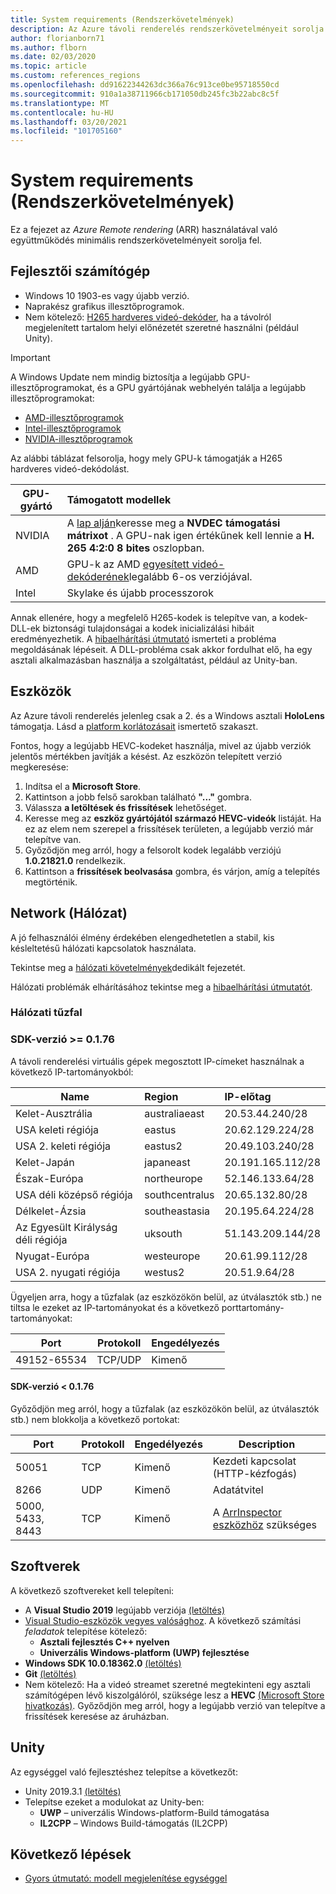 ```yaml
---
title: System requirements (Rendszerkövetelmények)
description: Az Azure távoli renderelés rendszerkövetelményeit sorolja fel
author: florianborn71
ms.author: flborn
ms.date: 02/03/2020
ms.topic: article
ms.custom: references_regions
ms.openlocfilehash: dd91622344263dc366a76c913ce0be95718550cd
ms.sourcegitcommit: 910a1a38711966cb171050db245fc3b22abc8c5f
ms.translationtype: MT
ms.contentlocale: hu-HU
ms.lasthandoff: 03/20/2021
ms.locfileid: "101705160"
---
```

# <a name="system-requirements"></a>System requirements (Rendszerkövetelmények)

Ez a fejezet az *Azure Remote rendering* (ARR) használatával való együttműködés minimális rendszerkövetelményeit sorolja fel.

## <a name="development-pc"></a>Fejlesztői számítógép

* Windows 10 1903-es vagy újabb verzió.
* Naprakész grafikus illesztőprogramok.
* Nem kötelező: [H265 hardveres videó-dekóder](https://www.microsoft.com/p/hevc-video-extensions/9nmzlz57r3t7), ha a távolról megjelenített tartalom helyi előnézetét szeretné használni (például Unity).

> [!IMPORTANT]
> A Windows Update nem mindig biztosítja a legújabb GPU-illesztőprogramokat, és a GPU gyártójának webhelyén találja a legújabb illesztőprogramokat:
>
> * [AMD-illesztőprogramok](https://www.amd.com/en/support)
> * [Intel-illesztőprogramok](https://www.intel.com/content/www/us/en/support/detect.html)
> * [NVIDIA-illesztőprogramok](https://www.nvidia.com/Download/index.aspx)

Az alábbi táblázat felsorolja, hogy mely GPU-k támogatják a H265 hardveres videó-dekódolást.

| GPU-gyártó | Támogatott modellek |
|-----------|:-----------|
| NVIDIA | A [lap alján](https://developer.nvidia.com/video-encode-decode-gpu-support-matrix)keresse meg a **NVDEC támogatási mátrixot** . A GPU-nak igen értékűnek kell lennie a **H. 265 4:2:0 8 bites** oszlopban. |
| AMD | GPU-k az AMD [egyesített videó-dekóderének](https://en.wikipedia.org/wiki/Unified_Video_Decoder#UVD_6)legalább 6-os verziójával. |
| Intel | Skylake és újabb processzorok |

Annak ellenére, hogy a megfelelő H265-kodek is telepítve van, a kodek-DLL-ek biztonsági tulajdonságai a kodek inicializálási hibáit eredményezhetik. A [hibaelhárítási útmutató](../resources/troubleshoot.md#h265-codec-not-available) ismerteti a probléma megoldásának lépéseit. A DLL-probléma csak akkor fordulhat elő, ha egy asztali alkalmazásban használja a szolgáltatást, például az Unity-ban.

## <a name="devices"></a>Eszközök

Az Azure távoli renderelés jelenleg csak a 2. és a Windows asztali **HoloLens** támogatja. Lásd a [platform korlátozásait](../reference/limits.md#platform-limitations) ismertető szakaszt.

Fontos, hogy a legújabb HEVC-kodeket használja, mivel az újabb verziók jelentős mértékben javítják a késést. Az eszközön telepített verzió megkeresése:

1. Indítsa el a **Microsoft Store**.
1. Kattintson a jobb felső sarokban található **"..."** gombra.
1. Válassza **a letöltések és frissítések** lehetőséget.
1. Keresse meg az **eszköz gyártójától származó HEVC-videók** listáját. Ha ez az elem nem szerepel a frissítések területen, a legújabb verzió már telepítve van.
1. Győződjön meg arról, hogy a felsorolt kodek legalább verziójú **1.0.21821.0** rendelkezik.
1. Kattintson a **frissítések beolvasása** gombra, és várjon, amíg a telepítés megtörténik.

## <a name="network"></a>Network (Hálózat)

A jó felhasználói élmény érdekében elengedhetetlen a stabil, kis késleltetésű hálózati kapcsolatok használata.

Tekintse meg a [hálózati követelmények](../reference/network-requirements.md)dedikált fejezetét.

Hálózati problémák elhárításához tekintse meg a [hibaelhárítási útmutatót](../resources/troubleshoot.md#unstable-holograms).

### <a name="network-firewall"></a>Hálózati tűzfal

### <a name="sdk-version--0176"></a>SDK-verzió >= 0.1.76

A távoli renderelési virtuális gépek megosztott IP-címeket használnak a következő IP-tartományokból:

| Name             | Region         | IP-előtag         |
|------------------|:---------------|:------------------|
| Kelet-Ausztrália   | australiaeast  | 20.53.44.240/28   |
| USA keleti régiója          | eastus         | 20.62.129.224/28  |
| USA 2. keleti régiója        | eastus2        | 20.49.103.240/28  |
| Kelet-Japán       | japaneast      | 20.191.165.112/28 |
| Észak-Európa     | northeurope    | 52.146.133.64/28  |
| USA déli középső régiója | southcentralus | 20.65.132.80/28   |
| Délkelet-Ázsia   | southeastasia  | 20.195.64.224/28  |
| Az Egyesült Királyság déli régiója         | uksouth        | 51.143.209.144/28 |
| Nyugat-Európa      | westeurope     | 20.61.99.112/28   |
| USA 2. nyugati régiója        | westus2        | 20.51.9.64/28     |

Ügyeljen arra, hogy a tűzfalak (az eszközökön belül, az útválasztók stb.) ne tiltsa le ezeket az IP-tartományokat és a következő porttartomány-tartományokat:

| Port              | Protokoll  | Engedélyezés    |
|-------------------|---------- |----------|
| 49152-65534       | TCP/UDP | Kimenő |

#### <a name="sdk-version--0176"></a>SDK-verzió < 0.1.76

Győződjön meg arról, hogy a tűzfalak (az eszközökön belül, az útválasztók stb.) nem blokkolja a következő portokat:

| Port              | Protokoll | Engedélyezés    | Description |
|-------------------|----------|----------|-------------|
| 50051             | TCP      | Kimenő | Kezdeti kapcsolat (HTTP-kézfogás) |
| 8266              | UDP      | Kimenő | Adatátvitel |
| 5000, 5433, 8443  | TCP      | Kimenő | A [ArrInspector eszközhöz](../resources/tools/arr-inspector.md) szükséges|


## <a name="software"></a>Szoftverek

A következő szoftvereket kell telepíteni:

* A **Visual Studio 2019** legújabb verziója [(letöltés)](https://visualstudio.microsoft.com/vs/older-downloads/)
* [Visual Studio-eszközök vegyes valósághoz](/windows/mixed-reality/install-the-tools). A következő számítási *feladatok* telepítése kötelező:
  * **Asztali fejlesztés C++ nyelven**
  * **Univerzális Windows-platform (UWP) fejlesztése**
* **Windows SDK 10.0.18362.0** [(letöltés)](https://developer.microsoft.com/windows/downloads/windows-10-sdk)
* **Git** [(letöltés)](https://git-scm.com/downloads)
* Nem kötelező: Ha a videó streamet szeretné megtekinteni egy asztali számítógépen lévő kiszolgálóról, szüksége lesz a **HEVC** [(Microsoft Store hivatkozás)](https://www.microsoft.com/p/hevc-video-extensions/9nmzlz57r3t7). Győződjön meg arról, hogy a legújabb verzió van telepítve a frissítések keresése az áruházban.

## <a name="unity"></a>Unity

Az egységgel való fejlesztéshez telepítse a következőt:

* Unity 2019.3.1 [(letöltés)](https://unity3d.com/get-unity/download)
* Telepítse ezeket a modulokat az Unity-ben:
  * **UWP** – univerzális Windows-platform-Build támogatása
  * **IL2CPP** – Windows Build-támogatás (IL2CPP)

## <a name="next-steps"></a>Következő lépések

* [Gyors útmutató: modell megjelenítése egységgel](../quickstarts/render-model.md)